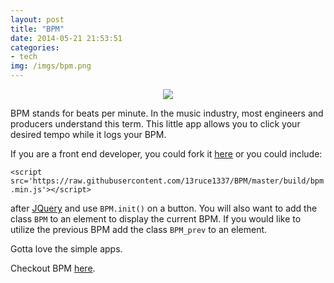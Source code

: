 ```yaml
---
layout: post
title: "BPM"
date: 2014-05-21 21:53:51
categories:
- tech
img: /imgs/bpm.png
---
```


<div style='text-align:center;'>
  <img src='{{site.base}}/imgs/bpm.png'/>
</div>

BPM stands for beats per minute. In the music industry, most engineers and producers understand this term. This little app allows you to click your desired tempo while it logs your BPM.

If you are a front end developer, you could fork it [here](https://github.com/13ruce1337/BPM) or you could include:

`<script src='https://raw.githubusercontent.com/13ruce1337/BPM/master/build/bpm.min.js'></script>`

after [JQuery](http://jquery.com/) and use `BPM.init()` on a button. You will also want to add the class `BPM` to an element to display the current BPM. If you would like to utilize the previous BPM add the class `BPM_prev` to an element.

Gotta love the simple apps.

Checkout BPM [here]({{site.base}}/bpm).
